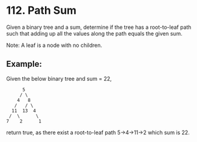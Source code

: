 # 112. Path Sum

Given a binary tree and a sum, determine if the tree has a root-to-leaf path such that adding up all the values along the path equals the given sum.

Note: A leaf is a node with no children.

## Example:

Given the below binary tree and sum = 22,

```
      5
     / \
    4   8
   /   / \
  11  13  4
 /  \      \
7    2      1
```

return true, as there exist a root-to-leaf path 5->4->11->2 which sum is 22.